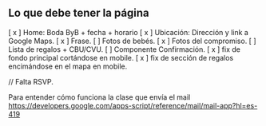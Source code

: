 ## Lo que debe tener la página
[ x ] Home: Boda ByB + fecha + horario
[ x ] Ubicación: Dirección y link a Google Maps.
[ x ] Frase.
[  ] Fotos de bebés.
[ x ] Fotos del compromiso.
[  ] Lista de regalos + CBU/CVU.
[  ] Componente Confirmación.
[ x ] fix de fondo principal cortándose en mobile.
[ x ] fix de sección de regalos encimándose en el mapa en mobile.


// Falta RSVP.

Para entender cómo funciona la clase que envía el mail
https://developers.google.com/apps-script/reference/mail/mail-app?hl=es-419